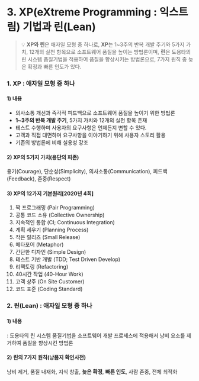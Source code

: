 # 3. XP(eXtreme Programming : 익스트림) 기법과 린(Lean)

> 💡 **XP와 린**은 애자일 모형 중 하나로, **XP**는 1\~3주의 반복 개발 주기와 5가지 가치, 12개의 실천 항목으로 소프트웨어 품질을 높이는 방법론이며, **린**은 도용타의 린 시스템 품질기법을 적용하여 품질을 향상시키는 방법론으로, 7가지 원칙 중 늦은 확정과 빠른 인도가 있다.

### 1. **XP : 애자일 모형 중 하나**

#### 1) 내용

* 의사소통 개선과 즉각적 피드백으로 소프트웨어 품질을 높이기 위한 방법론
* **1\~3주의 반복 개발 주기**, 5가지 가치와 12개의 실천 항목 존재
* 테스트 수행하며 사용자의 요구사항은 언제든지 변할 수 있다.
* 고객과 직접 대면하며 요구사항을 이야기하기 위해 사용자 스토리 활용
* 기존의 방법론에 비해 실용성 강조

#### **2) XP의 5가지 가치(용단의 피존)**

용기(Courage), 단순성(Simplicity), 의사소통(Communication), 피드백(Feedback), 존중(Respect)

#### **3) XP의 12가지 기본원리\[2020년 4회]**

1. 짝 프로그래밍 (Pair Programming)
2. 공통 코드 소유 (Collective Ownership)
3. 지속적인 통합 (CI; Continuous Integration)
4. 계획 세우기 (Planning Process)
5. 작은 릴리즈 (Small Release)
6. 메타포어 (Metaphor)
7. 간단한 디자인 (Simple Design)
8. 테스트 기반 개발 (TDD; Test Driven Develop)
9. 리팩토링 (Refactoring)
10. 40시간 작업 (40-Hour Work)
11. 고객 상주 (On Site Customer)
12. 코드 표준 (Coding Standard)

### 2. **린(Lean) : 애자일 모형 중 하나**

#### **1) 내용**

: 도용타의 린 시스템 품질기법을 소프트웨어 개발 프로세스에 적용해서 낭비 요소를 제거하여 품질을 향상시킨 방법론

#### **2) 린의 7가지 원칙(낭품지 확인사전)**

낭비 제거, 품질 내재화, 지식 창출, **늦은 확정**, **빠른 인도**, 사람 존중, 전체 최적화
